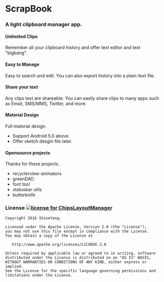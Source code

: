 # ScrapBook


### A light clipboard manager app.


#### Unlimited Clips

 Remember all your clipboard history and offer text editor and text "bigbang".

#### Easy to Manage

 Easy to search and edit. You can also export history into a plain-text file.


#### Share your text

 Any clips text are shareable. You can easily share clips to many apps such as Email, SMS/MMS, Twitter, and more.


#### Material Design

 Full material design.

- Support Android 5.0 above.
- Offer sketch desgin file later.

#### Opensource projects

 Thanks for these projects.

- recyclerview-animators
- greenDAO
- font tool
- statusbar utils
- butterknife


### License [![license for ChipsLayoutManager](https://img.shields.io/crates/l/rustc-serialize.svg)](#)

    Copyright 2016 ShineYang.

    Licensed under the Apache License, Version 2.0 (the "License");
    you may not use this file except in compliance with the License.
    You may obtain a copy of the License at

       http://www.apache.org/licenses/LICENSE-2.0

    Unless required by applicable law or agreed to in writing, software
    distributed under the License is distributed on an "AS IS" BASIS,
    WITHOUT WARRANTIES OR CONDITIONS OF ANY KIND, either express or implied.
    See the License for the specific language governing permissions and
    limitations under the License.

